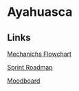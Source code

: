 # Ayahuasca
## Links
[Mechanichs Flowchart](https://drive.google.com/file/d/12neNR-H78BAanenPMYS9vCz170TgJX49/view?usp=sharing)

[Sprint Roadmap](https://docs.google.com/spreadsheets/d/1ALQ8ySg774C8Ixs89WAZQxwGHH4LN4RJ/edit?usp=sharing&ouid=114185180019611163720&rtpof=true&sd=true)

[Moodboard](https://app.mural.co/invitation/mural/byteskillsstudio9203/1671042398925?sender=u8f7c29f63b226f268c841671&key=a063d5de-50d0-4683-87b4-84092f2fd120)
